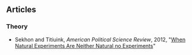 ## Articles
### Theory
 - Sekhon and Titiuink, *American Political Science Review*, 2012, "[When Natural Experiments Are Neither Natural no Experiments](http://zmjones.com/static/causal-inference/sekhon-apsr-2012.pdf)" 
